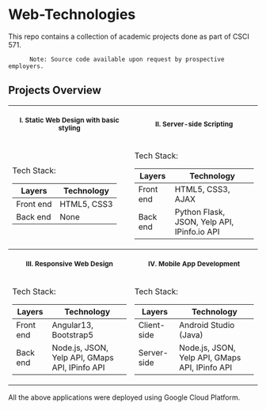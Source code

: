 # Web-Technologies
This repo contains a collection of academic projects done as part of CSCI 571.

          Note: Source code available upon request by prospective employers.     

## Projects Overview

<table>
<tr>
<th align="center">
<img width="441" height="1">
<p> 
<small>
I.  Static Web Design with basic styling
</small>
</p>
</th>
<th align="center">
<img width="441" height="1">
<p> 
<small>
II. Server-side Scripting
</small>
</p>
</th>
</tr>
<tr>
<td>

Tech Stack:
        
| Layers | Technology |
| ------------- | ------------- |
| Front end | HTML5, CSS3  |
| Back end | None |
  
</td>
<td>

Tech Stack:

| Layers | Technology |
| ------------- | ------------- |
| Front end | HTML5, CSS3, AJAX |
| Back end | Python Flask, JSON, Yelp API, IPinfo.io API |
  
</td>
</tr>

<tr>
<th align="center">
<img width="441" height="1">
<p> 
<small>
III. Responsive Web Design
</small>
</p>
</th>
<th align="center">
<img width="441" height="1">
<p> 
<small>
IV. Mobile App Development
</small>
</p>
</th>
</tr>
<tr>
<td>

Tech Stack:
        
| Layers | Technology |
| ------------- | ------------- |
| Front end | Angular13, Bootstrap5 |
| Back end | Node.js, JSON, Yelp API, GMaps API, IPinfo API |
  
</td>
<td>

Tech Stack:

| Layers | Technology |
| ------------- | ------------- |
| Client-side | Android Studio (Java) |
| Server-side | Node.js, JSON, Yelp API, GMaps API, IPinfo API |
  
</td>
</tr>

</table>

All the above applications were deployed using Google Cloud Platform.
 
